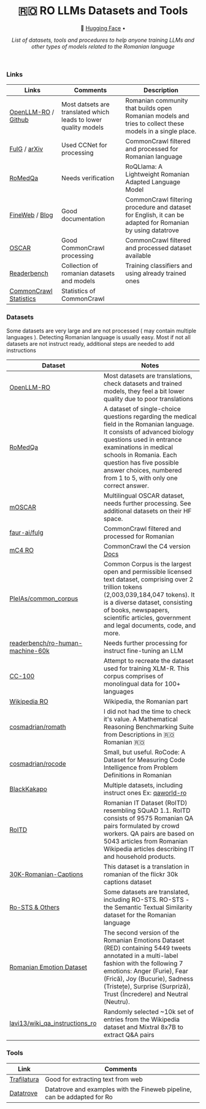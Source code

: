 <div align="center">
  <h1> 🇷🇴 RO LLMs Datasets and Tools </h1>
  <p>
    🤗 <a href="https://huggingface.co/chrisgru">Hugging Face</a> • 
  </p>
   <p><em>List of datasets, tools and procedures to help anyone training LLMs and other types of models related to the Romanian language</em></p>
</div>
<br/>

### Links
| Links                         |  Comments                      | Description                                                                                                               | 
| ----------------------------- | -------------------------------| ------------------------------------------------------------------------------------------------------------------------- |
| [OpenLLM-RO](https://huggingface.co/OpenLLM-Ro) / [Github](https://github.com/OpenLLM-Ro) | Most datsets are translated which leads to lower quality models | Romanian community that builds open Romanian models and tries to collect these models in a single place. |
| [FulG](https://huggingface.co/datasets/faur-ai/fulg) / [arXiv](https://arxiv.org/abs/2407.13657) | Used CCNet for processing | CommonCrawl filtered and processed for Romanian language |
| [RoMedQa](https://arxiv.org/html/2410.04269v1) | Needs verification | RoQLlama: A Lightweight Romanian Adapted Language Model | 
| [FineWeb](https://huggingface.co/spaces/HuggingFaceFW/blogpost-fineweb-v1) / [Blog](https://huggingface.co/spaces/HuggingFaceFW/blogpost-fineweb-v1)| Good documentation | CommonCrawl filtering procedure and dataset for English, it can be adapted for Romanian by using datatrove |
| [OSCAR](https://oscar-project.github.io/documentation/versions/oscar-2301/) | Good CommonCrawl processing | CommonCrawl filtered and processed dataset available |
| [Readerbench](https://huggingface.co/readerbench) | Collection of romanian datasets and models | Training classifiers and using already trained ones |
| [CommonCrawl Statistics](https://commoncrawl.github.io/cc-crawl-statistics/plots/tld/latestcrawl.html) | Statistics of CommonCrawl |

### Datasets
Some datasets are very large and are not processed ( may contain multiple languages ). Detecting Romanian language is usually easy.
Most if not all datasets are not instruct ready, additional steps are needed to add instructions

| Dataset                                                                                                       | Notes                                                                             |
| ------------------------------------------------------------------------------------------------------------- | --------------------------------------------------------------------------------- | 
| [OpenLLM-RO](https://huggingface.co/OpenLLM-Ro)                                                               | Most datasets are translations, check datasets and trained models, they feel a bit lower quality due to poor translations |
| [RoMedQa](https://huggingface.co/datasets/craciuncg/RoMedQA_v2)                                               | A dataset of single-choice questions regarding the medical field in the Romanian language. It consists of advanced biology questions used in entrance examinations in medical schools in Romania. Each question has five possible answer choices, numbered from 1 to 5, with only one correct answer. |
| [mOSCAR](https://huggingface.co/datasets/oscar-corpus/mOSCAR/viewer/ron_Latn)                                 | Multilingual OSCAR dataset, needs further processing. See additional datasets on their HF space. |
| [faur-ai/fulg](https://huggingface.co/datasets/faur-ai/fulg)                                                  | CommonCrawl filtered and processed for Romanian |
| [mC4 RO](https://huggingface.co/datasets/allenai/c4/viewer/ro)                                                | CommonCrawl the C4 version [Docs](https://github.com/allenai/c4-documentation)
| [PleIAs/common_corpus](https://huggingface.co/datasets/PleIAs/common_corpus)                                  | Common Corpus is the largest open and permissible licensed text dataset, comprising over 2 trillion tokens (2,003,039,184,047 tokens). It is a diverse dataset, consisting of books, newspapers, scientific articles, government and legal documents, code, and more. |
| [readerbench/ro-human-machine-60k](https://huggingface.co/datasets/readerbench/ro-human-machine-60k)          | Needs further processing for instruct fine-tuning an LLM | 
| [CC-100](https://data.statmt.org/cc-100/)                                                                     | Attempt to recreate the dataset used for training XLM-R. This corpus comprises of monolingual data for 100+ languages |
| [Wikipedia RO](https://huggingface.co/datasets/wikimedia/wikipedia/viewer/20231101.ro)                        | Wikipedia, the Romanian part |
| [cosmadrian/romath](https://huggingface.co/datasets/cosmadrian/romath)                                                   | I did not had the time to check it's value. A Mathematical Reasoning Benchmarking Suite from Descriptions in 🇷🇴 Romanian 🇷🇴 |
| [cosmadrian/rocode](https://huggingface.co/datasets/cosmadrian/rocode)                                        | Small, but useful. RoCode: A Dataset for Measuring Code Intelligence from Problem Definitions in Romanian |
| [BlackKakapo](https://huggingface.co/datasets/BlackKakapo/paraphrase-ro)                                      | Multiple datasets, including instruct ones Ex: [qaworld-ro](BlackKakapo/qaworld-ro) |
| [RoITD](https://huggingface.co/datasets/dragosnicolae555/RoITD)                                               | Romanian IT Dataset (RoITD) resembling SQuAD 1.1. RoITD consists of 9575 Romanian QA pairs formulated by crowd workers. QA pairs are based on 5043 articles from Romanian Wikipedia articles describing IT and household products. |
| [30K-Romanian-Captions](https://huggingface.co/datasets/vladman-25/flickr-30k-romanian-captions)              | This dataset is a translation in romanian of the flickr 30k captions dataset |
| [Ro-STS & Others](https://huggingface.co/dumitrescustefan)                                                    | Some datasets are translated, including RO-STS. RO-STS - the Semantic Textual Similarity dataset for the Romanian language | 
| [Romanian Emotion Dataset](https://huggingface.co/datasets/Alegzandra/REDv2)                                 | The second version of the Romanian Emotions Dataset (RED) containing 5449 tweets annotated in a multi-label fashion with the following 7 emotions: Anger (Furie), Fear (Frică), Joy (Bucurie), Sadness (Tristețe), Surprise (Surpriză), Trust (Încredere) and Neutral (Neutru). |
| [lavi13/wiki_qa_instructions_ro](https://huggingface.co/datasets/lavi13/wiki_qa_instructions_ro)              | Randomly selected ~10k set of entries from the Wikipedia dataset and Mixtral 8x7B to extract Q&A pairs  |





### Tools
| Link                                                         | Comments                                                                                        |
| ------------------------------------------------------------ | ----------------------------------------------------------------------------------------------- |
| [Trafilatura](https://trafilatura.readthedocs.io/en/latest/) | Good for extracting text from web                                                               |
| [Datatrove](https://github.com/huggingface/datatrove)        | Datatrove and examples with the Fineweb pipeline, can be addapted for Ro                        |

